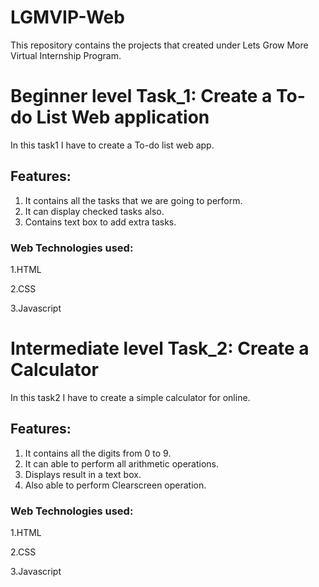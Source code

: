 # LGMVIP-Web
This repository contains the projects that created under Lets Grow More Virtual Internship Program.
# Beginner level Task_1: Create a To-do List Web application
In this task1 I have to create a To-do list web app.
## Features:
1. It contains all the tasks that we are going to perform.
2. It can display checked tasks also.
3. Contains text box to add extra tasks.
### Web Technologies used:
1.HTML

2.CSS

3.Javascript
# Intermediate level Task_2: Create a Calculator
In this task2 I have to create a simple calculator for online.
## Features:
1. It contains all the digits from 0 to 9.
2. It can able to perform all arithmetic operations.
3. Displays result in a text box.
4. Also able to perform Clearscreen operation.
### Web Technologies used:
1.HTML

2.CSS

3.Javascript
